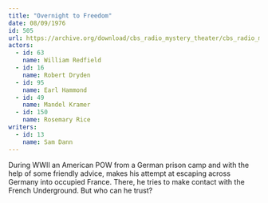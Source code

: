 ```yaml
---
title: "Overnight to Freedom"
date: 08/09/1976
id: 505
url: https://archive.org/download/cbs_radio_mystery_theater/cbs_radio_mystery_theater-0501-0550.zip/cbs_radio_mystery_theater-0501-0550%2Fcbsrmt_0505_overnight_to_freedom.mp3
actors:  
  - id: 63
    name: William Redfield  
  - id: 16
    name: Robert Dryden  
  - id: 95
    name: Earl Hammond  
  - id: 49
    name: Mandel Kramer  
  - id: 150
    name: Rosemary Rice
writers:  
  - id: 13
    name: Sam Dann
---
```

During WWII an American POW from a German prison camp and with the help of some friendly advice, makes his attempt at escaping across Germany into occupied France. There, he tries to make contact with the French Underground. But who can he trust?